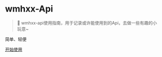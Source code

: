 <!-- _coverpage.md -->

# wmhxx-Api

> 💪 wmhxx-api使用指南，用于记录或许能使用到的Api，去做一些有趣的小玩意~

 简单、轻便





[开始使用](/README.md)
